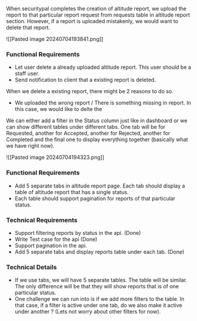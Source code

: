 
When securitypal completes the creation of altitude report, we upload the report to that particular report request from requests table in altitude report section. However, if a report is uploaded mistakenly, we would want to delete that report.

![[Pasted image 20240704193841.png]]


### Functional Requirements

- Let user delete a already uploaded altitude report. This user should be a staff user. 
- Send notification to client that a existing report is deleted.

When we delete a existing report, there might be 2 reasons to do so.
- We uploaded the wrong report / There is something missing in report. In this case, we would like to delte the

We can either add a filter in the Status column just like in dashboard or we can show different tables under different tabs. One tab will be for Requested, another for Accepted, another for Rejected, another for Completed and the final one to display everything together (basically what we have right now).

![[Pasted image 20240704194323.png]]


### Functional Requirements

- Add 5 separate tabs in altitude report page. Each tab should display a table of altitude report that has a single status. 
- Each table should support pagination for reports of that particular status. 

### Technical Requirements

- Support filtering reports by status in the api. (Done)
- Write Test case for the api (Done)
- Support pagination in the api.
- Add 5 separate tabs and display reports table under each tab. (Done)


### Technical Details 

- If we use tabs, we will have 5 separate tables. The table will be similar. The only difference will be that they will show reports that is of one particular status. 
- One challenge we can run into is if we add more filters to the table. In that case, if a filter is active under one tab, do we also make it active under another ? (Lets not worry about other filters for now).

